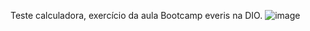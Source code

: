 Teste calculadora, exercício da aula Bootcamp everis na DIO.
![image](https://user-images.githubusercontent.com/83249061/119188860-aa776200-ba51-11eb-8311-823bd2702bdc.png)
